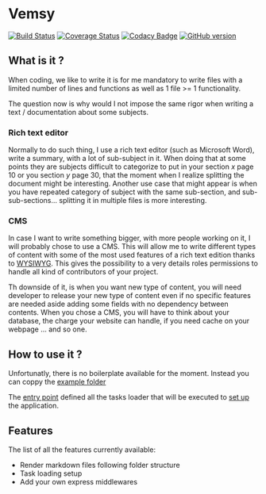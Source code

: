 # Vemsy

[![Build Status](https://travis-ci.org/jadok/vemsy.svg?branch=master)](https://travis-ci.org/jadok/vemsy)
[![Coverage Status](https://coveralls.io/repos/github/jadok/vemsy/badge.svg?branch=master)](https://coveralls.io/github/jadok/vemsy?branch=master)
[![Codacy Badge](https://api.codacy.com/project/badge/Grade/5798bfd75f7b46a292f52a205ede14c3)](https://app.codacy.com/app/quentin.jadeau/vemsy?utm_source=github.com&utm_medium=referral&utm_content=jadok/vemsy&utm_campaign=Badge_Grade_Dashboard)
[![GitHub version](https://badge.fury.io/gh/jadok%2Fvemsy.svg)](https://badge.fury.io/gh/jadok%2Fvemsy)

## What is it ?

When coding, we like to write it is for me mandatory to write files with a limited number of lines and functions as well as 1 file >= 1 functionality.

The question now is why would I not impose the same rigor when writing a text / documentation about some subjects.

### Rich text editor

Normally to do such thing, I use a rich text editor (such as Microsoft Word), write a summary, with a lot of sub-subject in it. When doing that at some points they are subjects difficult to categorize to put in your section _x_ page 10 or you section _y_ page 30, that the moment when I realize splitting the document might be interesting.
Another use case that might appear is when you have repeated category of subject with the same sub-section, and sub-sub-sections... splitting it in multiple files is more interesting.

### CMS

In case I want to write something bigger, with more people working on it, I will probably chose to use a CMS.
This will allow me to write different types of content with some of the most used features of a rich text edition thanks to [WYSIWYG](https://en.wikipedia.org/wiki/WYSIWYG).
This gives the possibility to a very details roles permissions to handle all kind of contributors of your project.

Th downside of it, is when you want new type of content, you will need developer to release your new type of content even if no specific features are needed aside adding some fields with no dependency between contents.
When you chose a CMS, you will have to think about your database, the charge your website can handle, if you need cache on your webpage ... and so one.

## How to use it ?

Unfortunatly, there is no boilerplate available for the moment.
Instead you can coppy the [example folder](./package/vemsy/example/)

The [entry point](./package/vemsy/example/app/index.js) defined all the tasks loader that will be executed to [set up](https://github.com/jadok/middleware-setup) the application.

## Features

The list of all the features currently available:

- Render markdown files following folder structure
- Task loading setup
- Add your own express middlewares


